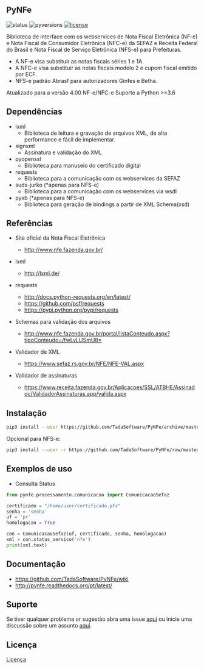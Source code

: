 ## PyNFe

![status](https://img.shields.io/badge/status-stable-green.svg) ![pyversions](https://img.shields.io/badge/Python-3.6%2B-blue.svg) [![license](https://img.shields.io/github/license/TadaSoftware/PyNFe)](https://github.com/TadaSoftware/PyNFe/blob/master/LICENCE)


Biblioteca de interface com os webservices de Nota Fiscal Eletrônica (NF-e) e Nota Fiscal de Consumidor Eletrônica (NFC-e) da SEFAZ e Receita Federal do Brasil e Nota Fiscal de Serviço Eletrônica (NFS-e) para Prefeituras.

- A NF-e visa substituir as notas fiscais séries 1 e 1A.
- A NFC-e visa substituir as notas fiscais modelo 2 e cupom fiscal emitido por ECF.
- NFS-e padrão Abrasf para autorizadores Ginfes e Betha.

Atualizado para a versão 4.00 NF-e/NFC-e
Suporte a Python >=3.6


Dependências
------------

- lxml
  - Biblioteca de leitura e gravação de arquivos XML, de alta performance e fácil de implementar.
- signxml
  - Assinatura e validação do XML
- pyopenssl
  - Biblioteca para manuseio do certificado digital
- requests
  - Biblioteca para a comunicação com os webservices da SEFAZ
- suds-jurko (*apenas para NFS-e)
  - Biblioteca para a comunicação com os webservices via wsdl
- pyxb (*apenas para NFS-e)
  - Biblioteca para geração de bindings a partir de XML Schema(xsd)

Referências
-----------

- Site oficial da Nota Fiscal Eletrônica
  - http://www.nfe.fazenda.gov.br/

- lxml
  - http://lxml.de/

- requests
  - http://docs.python-requests.org/en/latest/
  - https://github.com/psf/requests
  - https://pypi.python.org/pypi/requests

- Schemas para validação dos arquivos
  - http://www.nfe.fazenda.gov.br/portal/listaConteudo.aspx?tipoConteudo=/fwLvLUSmU8=

- Validador de XML
  - https://www.sefaz.rs.gov.br/NFE/NFE-VAL.aspx

- Validador de assinaturas
  - https://www.receita.fazenda.gov.br/Aplicacoes/SSL/ATBHE/Assinadoc/ValidadorAssinaturas.app/valida.aspx

Instalação
-----------

```sh
pip3 install --user https://github.com/TadaSoftware/PyNFe/archive/master.zip
```

Opcional para NFS-e:

```sh
pip3 install --user -r https://github.com/TadaSoftware/PyNFe/raw/master/requirements-nfse.txt
```

Exemplos de uso
-----------
  - Consulta Status

```python
from pynfe.processamento.comunicacao import ComunicacaoSefaz

certificado = "/home/user/certificado.pfx"
senha = 'senha'
uf = 'pr'
homologacao = True

con = ComunicacaoSefaz(uf, certificado, senha, homologacao)
xml = con.status_servico('nfe')
print(xml.text)
```

Documentação
-----------
- https://github.com/TadaSoftware/PyNFe/wiki
- http://pynfe.readthedocs.org/pt/latest/


Suporte
-----------
Se tiver qualquer problema or sugestão abra uma issue [aqui](https://github.com/TadaSoftware/PyNFe/issues) ou inicie uma discussão sobre um assunto [aqui](https://github.com/TadaSoftware/PyNFe/discussions).


Licença
-----------
[Licença](LICENSE)
